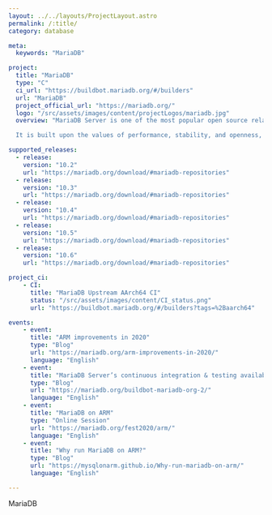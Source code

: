 ```yaml
---
layout: ../../layouts/ProjectLayout.astro
permalink: /:title/
category: database

meta:
  keywords: "MariaDB"

project:
  title: "MariaDB"
  type: "C"
  ci_url: "https://buildbot.mariadb.org/#/builders"
  url: "MariaDB"
  project_official_url: "https://mariadb.org/"
  logo: "/src/assets/images/content/projectLogos/mariadb.jpg"
  overview: "MariaDB Server is one of the most popular open source relational databases. It’s made by the original developers of MySQL and guaranteed to stay open source. It is part of most cloud offerings and the default in most Linux distributions.

  It is built upon the values of performance, stability, and openness, and MariaDB Foundation ensures contributions will be accepted on technical merit. Recent new functionality includes advanced clustering with Galera Cluster 4, compatibility features with Oracle Database and Temporal Data Tables, allowing one to query the data as it stood at any point in the past."

supported_releases:
  - release:
    version: "10.2"
    url: "https://mariadb.org/download/#mariadb-repositories"
  - release:
    version: "10.3"
    url: "https://mariadb.org/download/#mariadb-repositories"
  - release:
    version: "10.4"
    url: "https://mariadb.org/download/#mariadb-repositories"
  - release:
    version: "10.5"
    url: "https://mariadb.org/download/#mariadb-repositories"
  - release:
    version: "10.6"
    url: "https://mariadb.org/download/#mariadb-repositories"

project_ci:
    - CI:
      title: "MariaDB Upstream AArch64 CI"
      status: "/src/assets/images/content/CI_status.png"
      url: "https://buildbot.mariadb.org/#/builders?tags=%2Baarch64"

events:
    - event:
      title: "ARM improvements in 2020"
      type: "Blog"
      url: "https://mariadb.org/arm-improvements-in-2020/"
      language: "English"
    - event:
      title: "MariaDB Server’s continuous integration & testing available to community"
      type: "Blog"
      url: "https://mariadb.org/buildbot-mariadb-org-2/"
      language: "English"
    - event:
      title: "MariaDB on ARM"
      type: "Online Session"
      url: "https://mariadb.org/fest2020/arm/"
      language: "English"
    - event:
      title: "Why run MariaDB on ARM?"
      type: "Blog"
      url: "https://mysqlonarm.github.io/Why-run-mariadb-on-arm/"
      language: "English"

---
```


<p>MariaDB</p>
